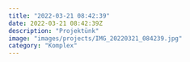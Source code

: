 ```yaml
---
title: "2022-03-21 08:42:39"
date: 2022-03-21 08:42:39Z
description: "Projektünk"
image: "images/projects/IMG_20220321_084239.jpg"
category: "Komplex"
---
```

